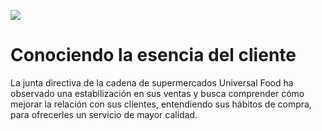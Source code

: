 ![](https://github.com/jumacaq/esencia_de_cliente/blob/main/nrd-D6Tu_L3chLE-unsplash.jpg)

# Conociendo la esencia del cliente
La junta directiva de la cadena de supermercados Universal Food ha observado una estabilización en sus ventas y busca comprender cómo mejorar la relación con sus clientes, entendiendo sus hábitos de compra, para ofrecerles un servicio de mayor calidad.
